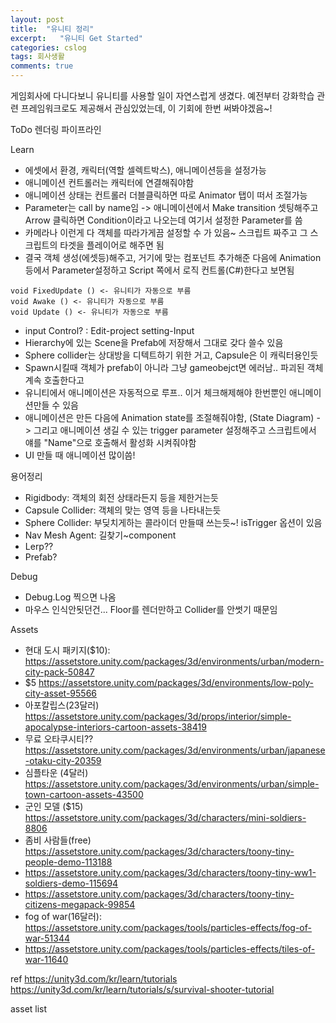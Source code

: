 ```yaml
---
layout: post
title:  "유니티 정리"
excerpt:   "유니티 Get Started"
categories: cslog
tags: 회사생활
comments: true
---
```


게임회사에 다니다보니 유니티를 사용할 일이 자연스럽게 생겼다. 예전부터 강화학습 관련 프레임워크로도 제공해서 관심있었는데, 이 기회에 한번 써봐야겠음~!

ToDo
렌더링 파이프라인

Learn
- 에셋에서 환경, 캐릭터(역할 셀렉트박스), 애니메이션등을 설정가능
- 애니메이션 컨트롤러는 캐릭터에 연결해줘야함
- 애니메이션 상태는 컨트롤러 더블클릭하면 따로 Animator 탭이 떠서 조절가능
- Parameter는 call by name임 -> 애니메이션에서 Make transition 셋팅해주고 Arrow 클릭하면 Condition이라고 나오는데 여기서 설정한 Parameter를 씀
- 카메라나 이런게 다 객체를 따라가게끔 설정할 수 가 있음~ 스크립트 짜주고 그 스크립트의 타겟을 플레이어로 해주면 됨
- 결국 객체 생성(에셋등)해주고, 거기에 맞는 컴포넌트 추가해준 다음에 Animation등에서 Parameter설정하고 Script 쪽에서 로직 컨트롤(C#)한다고 보면됨
```
void FixedUpdate () <- 유니티가 자동으로 부름
void Awake () <- 유니티가 자동으로 부름
void Update () <- 유니티가 자동으로 부름
```
- input Control? : Edit-project setting-Input
- Hierarchy에 있는 Scene을 Prefab에 저장해서 그대로 갖다 쓸수 있음
- Sphere collider는 상대방을 디텍트하기 위한 거고, Capsule은 이 캐릭터용인듯
- Spawn시킬때 객체가 prefab이 아니라 그냥 gameobejct면 에러남.. 파괴된 객체 계속 호출한다고
- 유니티에서 애니메이션은 자동적으로 루프.. 이거 체크해제해야 한번뿐인 애니메이션만들 수 있음
- 애니메이션은 만든 다음에 Animation state를 조절해줘야함, (State Diagram) -> 그리고 애니메이션 생길 수 있는 trigger parameter 설정해주고 스크립트에서 얘를 "Name"으로 호출해서 활성화 시켜줘야함
- UI 만들 때 애니메이션 많이씀!

용어정리
- Rigidbody: 객체의 회전 상태라든지 등을 제한거는듯
- Capsule Collider: 객체의 맞는 영역 등을 나타내는듯
- Sphere Collider: 부딪치게하는 콜라이더 만들때 쓰는듯~! isTrigger 옵션이 있음
- Nav Mesh Agent: 길찾기~component
- Lerp??
- Prefab?

Debug
- Debug.Log 찍으면 나옴
- 마우스 인식안됫던건... Floor를 렌더만하고 Collider를 안썻기 때문임

Assets
- 현대 도시 패키지($10): https://assetstore.unity.com/packages/3d/environments/urban/modern-city-pack-50847
- $5 https://assetstore.unity.com/packages/3d/environments/low-poly-city-asset-95566
- 아포칼립스(23달러) https://assetstore.unity.com/packages/3d/props/interior/simple-apocalypse-interiors-cartoon-assets-38419
- 무료 오타쿠시티?? https://assetstore.unity.com/packages/3d/environments/urban/japanese-otaku-city-20359
- 심플타운 (4달러) https://assetstore.unity.com/packages/3d/environments/urban/simple-town-cartoon-assets-43500
- 군인 모델 ($15) https://assetstore.unity.com/packages/3d/characters/mini-soldiers-8806
- 좀비 사람들(free) https://assetstore.unity.com/packages/3d/characters/toony-tiny-people-demo-113188
- https://assetstore.unity.com/packages/3d/characters/toony-tiny-ww1-soldiers-demo-115694
- https://assetstore.unity.com/packages/3d/characters/toony-tiny-citizens-megapack-99854
- fog of war(16달러): https://assetstore.unity.com/packages/tools/particles-effects/fog-of-war-51344
- https://assetstore.unity.com/packages/tools/particles-effects/tiles-of-war-11640


ref
https://unity3d.com/kr/learn/tutorials
https://unity3d.com/kr/learn/tutorials/s/survival-shooter-tutorial

asset list
